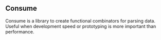 ## Consume

Consume is a library to create functional combinators for parsing data.
Useful when development speed or prototyping is more important than performance.
